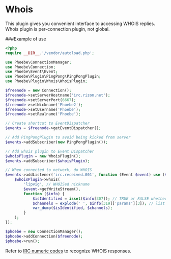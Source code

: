 Whois
======
This plugin gives you convenient interface to accessing WHOIS replies.
Whois plugin is per-connection plugin, not global.

###Example of use
```php
<?php
require __DIR__.'/vendor/autoload.php';

use Phoebe\ConnectionManager;
use Phoebe\Connection;
use Phoebe\Event\Event;
use Phoebe\Plugin\PingPong\PingPongPlugin;
use Phoebe\Plugin\Whois\WhoisPlugin;

$freenode = new Connection();
$freenode->setServerHostname('irc.rizon.net');
$freenode->setServerPort(6667);
$freenode->setNickname('Phoebe2');
$freenode->setUsername('Phoebe');
$freenode->setRealname('Phoebe');

// Create shortcut to EventDispatcher
$events = $freenode->getEventDispatcher();

// Add PingPongPlugin to avoid being kicked from server
$events->addSubscriber(new PingPongPlugin());

// Add whois plugin to Event Dispatcher
$whoisPlugin = new WhoisPlugin();
$events->addSubscriber($whoisPlugin);

// When connected to network, do WHOIS
$events->addListener('irc.received.001', function (Event $event) use ($whoisPlugin) {
    $whoisPlugin->whois(
        'lipvig', // WHOISed nickname
        $event->getWriteStream(),
        function ($info) {
            $isIdentified = isset($info[307]); // TRUE or FALSE whether user is identified to NickServ
            $channels = explode(' ', $info[319]['params'][3]); // list of joined channels
            var_dump($isIdentified, $channels);
        }
    );
});

$phoebe = new ConnectionManager();
$phoebe->addConnection($freenode);
$phoebe->run();
```

Refer to [IRC numeric codes](https://www.alien.net.au/irc/irc2numerics.html) to recognize WHOIS responses.

